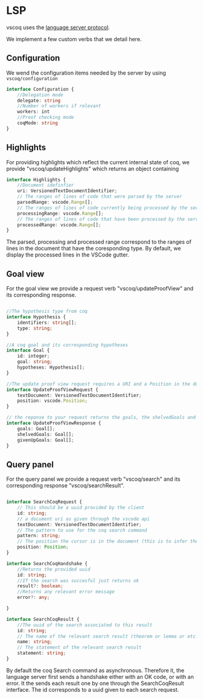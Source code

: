 # LSP

vscoq uses the [language server protocol](https://microsoft.github.io/language-server-protocol/specifications/lsp/3.17/specification/). 

We implement a few custom verbs that we detail here. 

## Configuration 

We wend the configuration items needed by the server by using `vscoq/configuration`

```typescript
interface Configuration {
    //Delegation mode 
    delegate: string
    //Number of workers if relevant
    workers: int
    //Proof checking mode
    coqMode: string
}
```

## Highlights

For providing highlights which reflect the current internal state of coq, we provide "vscoq/updateHighlights" which returns an object containing 

``` typescript
interface Highlights {
    //Document idefinfier
    uri: VersionedTextDocumentIdentifier;
    // The ranges of lines of code that were parsed by the server
    parsedRange: vscode.Range[];
    // The ranges of lines of code currently being processed by the server
    processingRange: vscode.Range[];
    // The ranges of lines of code that have been processed by the server
    processedRange: vscode.Range[];
}
```

The parsed, processing and processed range correspond to the ranges of lines in the document that have the coresponding type. 
By default, we display the processed lines in the VSCode gutter.

## Goal view 

For the goal view we provide a request verb "vscoq/updateProofView" and its corresponding response. 

```typescript 

//The hypothesis type from coq
interface Hypothesis {
    identifiers: string[];
    type: string;
}

//A coq goal and its corresponding hypotheses
interface Goal {
    id: integer;
    goal: string;
    hypotheses: Hypothesis[];
}

//The update proof view request requires a URI and a Position in the document
interface UpdateProofViewRequest {
    textDocument: VersionedTextDocumentIdentifier;
    position: vscode.Position;
}

// the reponse to your request returns the goals, the shelvedGoals and the given up goals
interface UpdateProofViewResponse {
    goals: Goal[];
    shelvedGoals: Goal[];
    givenUpGoals: Goal[];
}

```

## Query panel

For the query panel we provide a request verb "vscoq/search" and its corresponding response "vscoq/searchResult". 

``` typescript

interface SearchCoqRequest {
    // This should be a uuid provided by the client
    id: string;
    // a document uri as given through the vscode api
    textDocument: VersionedTextDocumentIdentifier;
    // The pattern to use for the coq search command
    pattern: string; 
    // The position the cursor is in the document (this is to infer the current coq state)
    position: Position;
}

interface SearchCoqHandshake {
    //Returns the provided uuid
    id: string;
    //If the search was succesful just returns ok
    result?: boolean;
    //Returns any relevant error message
    error?: any;

}

interface SearchCoqResult {
    //The uuid of the search associated to this result
    id: string;
    // The name of the relevant search result (theorem or lemma or etc... in coq)
    name: string; 
    // The statement of the relevant search result
    statement: string;
}
```

By default the coq Search command as asynchronous. Therefore it, the language server first sends a handshake either with an OK code, or with an error. It the sends each result one by one through the SearchCoqResult interface. The id corresponds to a uuid given to each search request. 

